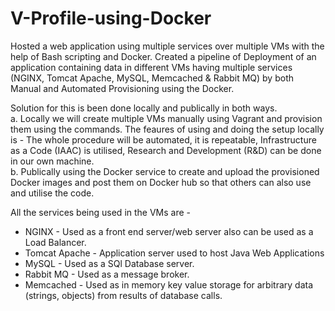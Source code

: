 # **V-Profile-using-Docker**
Hosted a web application using multiple services over multiple VMs with the help of Bash scripting and Docker.
Created a pipeline of Deployment of an application containing data in different VMs having multiple services (NGINX, Tomcat Apache, MySQL, Memcached & Rabbit MQ) by both Manual and Automated Provisioning using the Docker.

Solution for this is been done locally and publically in both ways.<br>
a. Locally we will create multiple VMs manually using Vagrant and provision them using the commands.
The feaures of using and doing the setup locally is - The whole procedure will be automated, it is repeatable, Infrastructure as a Code (IAAC) is utilised, Research and Development (R&D) can be done in our own machine.<br>
b. Publically using the Docker service to create and upload the provisioned Docker images and post them on Docker hub so that others can also use and utilise the code.

<e>All the services being used in the VMs are</e> -<br>
<ul>
<li>NGINX - Used as a front end server/web server also can be used as a Load Balancer.<br>
<li>Tomcat Apache - Application server used to host Java Web Applications<br>
<li>MySQL - Used as a SQl Database server.<br>
<li>Rabbit MQ - Used as a message broker.<br>
<li>Memcached - Used as in memory key value storage for arbitrary data (strings, objects) from results of database calls. </li>
